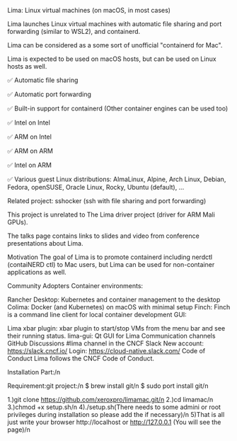 Lima: Linux virtual machines (on macOS, in most cases)

Lima launches Linux virtual machines with automatic file sharing and port forwarding (similar to WSL2), and containerd.

Lima can be considered as a some sort of unofficial "containerd for Mac".

Lima is expected to be used on macOS hosts, but can be used on Linux hosts as well.

✅ Automatic file sharing

✅ Automatic port forwarding

✅ Built-in support for containerd (Other container engines can be used too)

✅ Intel on Intel

✅ ARM on Intel

✅ ARM on ARM

✅ Intel on ARM

✅ Various guest Linux distributions: AlmaLinux, Alpine, Arch Linux, Debian, Fedora, openSUSE, Oracle Linux, Rocky, Ubuntu (default), ...

Related project: sshocker (ssh with file sharing and port forwarding)

This project is unrelated to The Lima driver project (driver for ARM Mali GPUs).

The talks page contains links to slides and video from conference presentations about Lima.

Motivation
The goal of Lima is to promote containerd including nerdctl (contaiNERD ctl) to Mac users, but Lima can be used for non-container applications as well.

Community
Adopters
Container environments:

Rancher Desktop: Kubernetes and container management to the desktop
Colima: Docker (and Kubernetes) on macOS with minimal setup
Finch: Finch is a command line client for local container development
GUI:

Lima xbar plugin: xbar plugin to start/stop VMs from the menu bar and see their running status.
lima-gui: Qt GUI for Lima
Communication channels
GitHub Discussions
#lima channel in the CNCF Slack
New account: https://slack.cncf.io/
Login: https://cloud-native.slack.com/
Code of Conduct
Lima follows the CNCF Code of Conduct.



Installation Part:/n

Requirement:git project:/n
$ brew install git/n
$ sudo port install git/n

1.)git clone https://github.com/xeroxpro/limamac.git/n
2.)cd limamac/n
3.)chmod +x setup.sh/n
4)./setup.sh(There needs to some admini or root privileges during installation so please add the if necessary)/n
5)That is all just write your browser http://localhost or http://127.0.0.1 (You will see the page)/n
